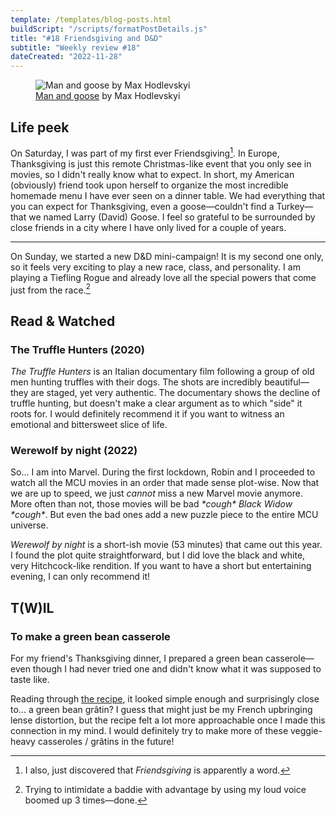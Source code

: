 ```yaml
---
template: /templates/blog-posts.html
buildScript: "/scripts/formatPostDetails.js"
title: "#18 Friendsgiving and D&D"
subtitle: "Weekly review #18"
dateCreated: "2022-11-28"
---
```


<figure>
 <img src="https://cdn.dribbble.com/users/1182578/screenshots/17084943/media/1c223afdfd53ee906d3fce615f1e0a94.png" alt="Man and goose by Max Hodlevskyi" />
 <figcaption><a href="https://dribbble.com/shots/17084943-Man-and-goose">Man and goose</a> by Max Hodlevskyi
 </figcaption>
</figure>

## Life peek

On Saturday, I was part of my first ever Friendsgiving[^1]. In Europe, Thanksgiving is just this remote Christmas-like event that you only see in movies, so I didn't really know what to expect. In short, my American (obviously) friend took upon herself to organize the most incredible homemade menu I have ever seen on a dinner table. We had everything that you can expect for Thanksgiving, even a goose—couldn't find a Turkey—that we named Larry (David) Goose. I feel so grateful to be surrounded by close friends in a city where I have only lived for a couple of years.

---

On Sunday, we started a new D&D mini-campaign! It is my second one only, so it feels very exciting to play a new race, class, and personality. I am playing a Tiefling Rogue and already love all the special powers that come just from the race.[^2]

[^1]: I also, just discovered that _Friendsgiving_ is apparently a word.
[^2]: Trying to intimidate a baddie with advantage by using my loud voice boomed up 3 times—done.

## Read & Watched

### The Truffle Hunters (2020)

_The Truffle Hunters_ is an Italian documentary film following a group of old men hunting truffles with their dogs. The shots are incredibly beautiful—they are staged, yet very authentic. The documentary shows the decline of truffle hunting, but doesn't make a clear argument as to which "side" it roots for. I would definitely recommend it if you want to witness an emotional and bittersweet slice of life.

### Werewolf by night (2022)

So... I am into Marvel. During the first lockdown, Robin and I proceeded to watch all the MCU movies in an order that made sense plot-wise. Now that we are up to speed, we just _cannot_ miss a new Marvel movie anymore. More often than not, those movies will be bad _\*cough\* Black Widow \*cough\*_. But even the bad ones add a new puzzle piece to the entire MCU universe.

_Werewolf by night_ is a short-ish movie (53 minutes) that came out this year. I found the plot quite straightforward, but I did love the black and white, very Hitchcock-like rendition. If you want to have a short but entertaining evening, I can only recommend it!

## T(W)IL

### To make a green bean casserole

For my friend's Thanksgiving dinner, I prepared a green bean casserole—even though I had never tried one and didn't know what it was supposed to taste like.

Reading through [the recipe](https://www.mccormick.com/frenchs/recipes/salads-sides/frenchs-green-bean-casserole), it looked simple enough and surprisingly close to... a green bean grâtin? I guess that might just be my French upbringing lense distortion, but the recipe felt a lot more approachable once I made this connection in my mind. I would definitely try to make more of these veggie-heavy casseroles / grâtins in the future!
